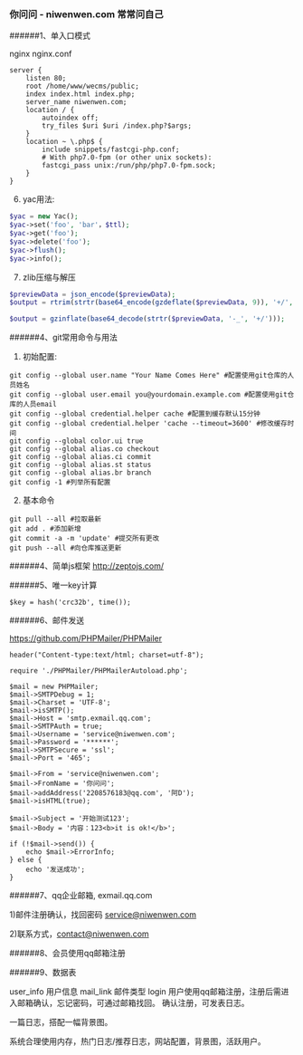 ### 你问问 - niwenwen.com 常常问自己

######1、单入口模式

nginx nginx.conf
```
server {
    listen 80;
    root /home/www/wecms/public;
    index index.html index.php;
    server_name niwenwen.com;
    location / {
        autoindex off;
        try_files $uri $uri /index.php?$args;
    }
    location ~ \.php$ {
        include snippets/fastcgi-php.conf;
        # With php7.0-fpm (or other unix sockets):
        fastcgi_pass unix:/run/php/php7.0-fpm.sock;
    }
}
```

6) yac用法:

```php
$yac = new Yac();
$yac->set('foo', 'bar'，$ttl);
$yac->get('foo');
$yac->delete('foo');
$yac->flush();
$yac->info();
```
7) zlib压缩与解压

```php
$previewData = json_encode($previewData);
$output = rtrim(strtr(base64_encode(gzdeflate($previewData, 9)), '+/', '-_'), '=');

$output = gzinflate(base64_decode(strtr($previewData, '-_', '+/')));
```

######4、git常用命令与用法
1) 初始配置:

```
git config --global user.name "Your Name Comes Here" #配置使用git仓库的人员姓名
git config --global user.email you@yourdomain.example.com #配置使用git仓库的人员email
git config --global credential.helper cache #配置到缓存默认15分钟
git config --global credential.helper 'cache --timeout=3600' #修改缓存时间
git config --global color.ui true  
git config --global alias.co checkout  
git config --global alias.ci commit  
git config --global alias.st status  
git config --global alias.br branch  
git config -1 #列举所有配置
```

2) 基本命令

```
git pull --all #拉取最新
git add . #添加新增
git commit -a -m 'update' #提交所有更改
git push --all #向仓库推送更新
```

######4、简单js框架
http://zeptojs.com/

######5、唯一key计算

```
$key = hash('crc32b', time());
```

######6、邮件发送

https://github.com/PHPMailer/PHPMailer

```
header("Content-type:text/html; charset=utf-8");

require './PHPMailer/PHPMailerAutoload.php';

$mail = new PHPMailer;
$mail->SMTPDebug = 1;
$mail->Charset = 'UTF-8';
$mail->isSMTP();
$mail->Host = 'smtp.exmail.qq.com';
$mail->SMTPAuth = true;
$mail->Username = 'service@niwenwen.com';
$mail->Password = '******';
$mail->SMTPSecure = 'ssl';
$mail->Port = '465';

$mail->From = 'service@niwenwen.com';
$mail->FromName = '你问问';
$mail->addAddress('2208576183@qq.com', '阿D');
$mail->isHTML(true);

$mail->Subject = '开始测试123';
$mail->Body = '内容：123<b>it is ok!</b>';

if (!$mail->send()) {
    echo $mail->ErrorInfo;
} else {
    echo '发送成功';
}
```

######7、qq企业邮箱, exmail.qq.com

1)邮件注册确认，找回密码 service@niwenwen.com

2)联系方式，contact@niwenwen.com
         

######8、会员使用qq邮箱注册


######9、数据表

user_info 用户信息
mail_link 邮件类型
login
用户使用qq邮箱注册，注册后需进入邮箱确认，忘记密码，可通过邮箱找回。
确认注册，可发表日志。

一篇日志，搭配一幅背景图。

系统合理使用内存，热门日志/推荐日志，网站配置，背景图，活跃用户。
